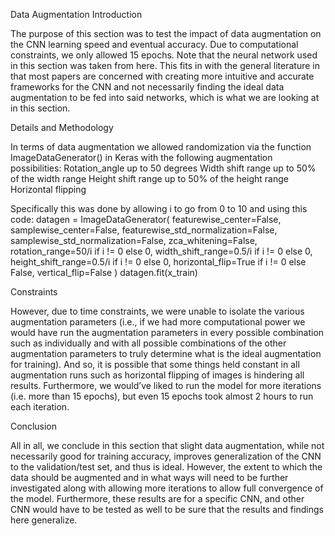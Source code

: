 Data Augmentation
Introduction

The purpose of this section was to test the impact of data augmentation on the CNN learning speed and eventual accuracy. Due to computational constraints, we only allowed 15 epochs. Note that the neural network used in this section was taken from here. This fits in with the general literature in that most papers are concerned with creating more intuitive and accurate frameworks for the CNN and not necessarily finding the ideal data augmentation to be fed into said networks, which is what we are looking at in this section.


Details and Methodology

In terms of data augmentation we allowed randomization via the function ImageDataGenerator() in Keras with the following augmentation possibilities:
Rotation_angle up to 50 degrees
Width shift range up to 50% of the width range
Height shift range up to 50% of the height range
Horizontal flipping

Specifically this was done by allowing i to go from 0 to 10 and using this code:
    datagen = ImageDataGenerator(
        featurewise_center=False,
        samplewise_center=False,
        featurewise_std_normalization=False,
        samplewise_std_normalization=False,
        zca_whitening=False,
        rotation_range=50/i if i != 0 else 0,
        width_shift_range=0.5/i if i != 0 else 0,
        height_shift_range=0.5/i if i != 0 else 0,
        horizontal_flip=True if i != 0 else False,
        vertical_flip=False
        )
    datagen.fit(x_train)

Constraints

However, due to time constraints, we were unable to isolate the various augmentation parameters (i.e., if we had more computational power we would have run the augmentation parameters in every possible combination such as individually and with all possible combinations of the other augmentation parameters to truly determine what is the ideal augmentation for training). And so, it is possible that some things held constant in all augmentation runs such as horizontal flipping of images is hindering all results. Furthermore, we would’ve liked to run the model for more iterations (i.e. more than 15 epochs), but even 15 epochs took almost 2 hours to run each iteration. 

Conclusion

All in all, we conclude in this section that slight data augmentation, while not necessarily good for training accuracy, improves generalization of the CNN to the validation/test set, and thus is ideal. However, the extent to which the data should be augmented and in what ways will need to be further investigated along with allowing more iterations to allow full convergence of the model. Furthermore, these results are for a specific CNN, and other CNN would have to be tested as well to be sure that the results and findings here generalize.

